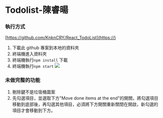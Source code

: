 # Todolist-陳睿暘

### 執行方式

[https://github.com/KnknCRY/React_TodoList](https://)

1. 下載此 github 專案到本地的資料夾
2. 終端機進入資料夾
3. 終端機執行`npm install` 下載
4. 終端機執行`npm start`
   ![](https://i.imgur.com/SX6Cgvc.png)

### 未做完整的功能

1. 刪除鍵不是垃圾桶圖案
2. 先勾選項目，並選取下方"Move done items at the end"的開關，將勾選項目移動到底部後，再勾選其他項目，必須將下方開關重新關閉在開啟，新勾選的項目才會移動到下方。
